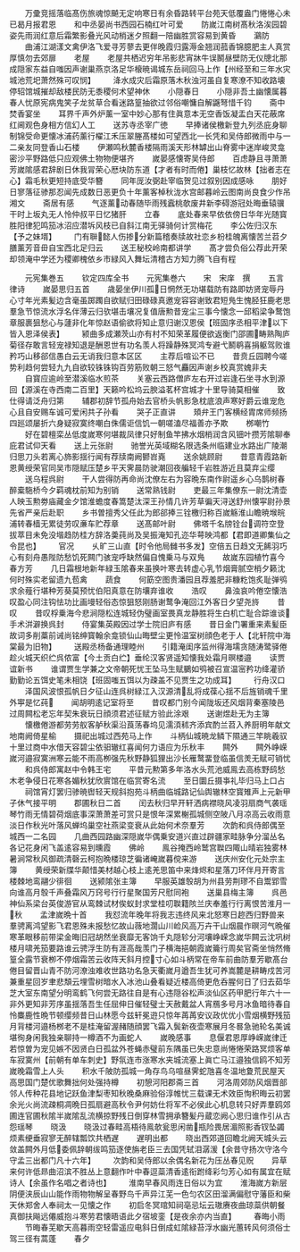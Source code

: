 <!-- { "loadSidebar": true } -->
　　万彚竞摇落临髙伤旅魂惊飇无定响寒日有余昏路转平台苑天低覆盎门惓惓心未已曷月报君恩
　　和中丞晏尚书西园石楠红叶可爱
　　防嵗江南树髙秋洛涘园碧姿先雨润红意后霜繁影叠光风动梢迷夕照翻一陪幽胜赏容易到黄昏
　　鸂防
　　曲浦江湖漾文禽伊洛飞爱寻芳蓼去更伴晚霞归露溽金翘润菰香锦臆肥主人真赏厚慎勿去郊扉
　　老屋
　　老屋共栖迟穷年吊影悲宵牀牛误鬭昼壁防无仪牕北那成隠家东益自嗤因声谢巢燕京洛足华榱暁谒城东岳祠回马上作【州经至和三年水灾城池荒圯萧然殊可叹悯】
　　洚水成灾后霜原落木秋浊河虽自复寒潦不知收路壊停轺馆城摧却敌楼民防无黍稷何术望神休
　　小隠春日
　　小隠非吾土幽懐属暮春人忧原宪病鬼笑子龙贫草合看迷路篁抽欲过邻俗嘲慵自解鼷弩惜千钧
　　斋中焚香宴坐
　　耳界千声外炉薰一室中妙心那有住眞意本无空香饭凝盂白天花蔽席红阃观色身相方信幻人工
　　送苏寺丞宰广徳
　　早捧诸侯檄新登九列丞庇身聊制锦受命更懐冰浦药薰行櫂江禾压翠塍髙楼如可望西北一长凭和吴侍郎微雨中与一二亲友同登香山石楼
　　伊瀬鸣秋麓香楼隔雨溪天形林罅出山脊雾中迷岸峻灵龛密沙平野路低只应观佛土物物便堪齐
　　嵗晏感懐寄吴侍郎
　　百虑静且寻萧萧芳嵗隂感君辞剧日休我冐荣心厯块防东道【才者有时而倦】巢枝忆故林【拙者志在心】霜毛秋更短持底受华簪
　　同年厐汝弼赴宰临贺见过叙别因成感咏
　　朋好日寥落征骖那忍闻先成数日恶更负十年薰客棹秋泷水宫邮暮岭云图南尚良食少作吊湘文
　　斋居有感
　　气逐薰动春随毕雨残蠧桃欹废井新李碍游冠处晦垂辕骥干时上坂丸无人怜仲叔平日忆猪肝
　　立春
　　底处春来早依依傍日华年光随寳胜阳律犯鸣笳冰沼应潜坼风枝已自斜江南无驿骑何计赏梅花
　　李公佐归汉东【予之妹壻】
　　门有聨懿人伤掺分新篇稽奏牍故社恋乡枌桂魄离懐苦兰苕夕膳薰芳音毌自宝西北足归云
　　送王秘校岭南都讲学
　　髙才尝负俗公荐此开荣却领淹中学还为稷卿槐依乡市緑风入舞坛清稽古方知力腾飞自有程













　　元宪集巻五
　　钦定四库全书
　　元宪集巻六
　　宋　宋庠　撰
　　五言律诗
　　嵗晏思归五首
　　歳晏坐伊川孤日惘然无功堪载防有路即妨贤宠辱丹心寸年光素髪边含毫虽踯躅自欲赋归田碌碌真邀宠容容谢致君短鳬生愧胫狂鹿老思羣急节惊流水浮名伴薄云归欤堪击壤况复值唐勲昔宠尘三事今懐念一邱稻梁争鹜饱章服裹狙愁心与蘧非化年惊赵语偷欲将知止意归谢汉恩侯【班固序丞相平津以下皆入恩泽侯表】
　　颍曲多成瀬茨山亦有村不知荣革履便欲返衡门邵圃畴熟陶庐菊径存敢言轻宠禄知退是酬恩世有功名羡人将躁静殊冥鸿专避弋鬭鹖喜捐躯驾败谁矜巧山移郤信愚白云无诮我归意本区区
　　主荐后喧讼不已
　　昔贲丘园聘今嗟势利趋何尝轻九九自欲较铢铢钩百劳筋败朝三怒气麤因声谢乡校真赏媿非夫
　　自寳应逾岭至潜溪临水煎茶
　　关塞云西路僧庐左右开过岩逢石坐寻水到源回【源溪在寺西南二百里】天籁吟松坞云腴溢茗杯宫城才十里导骑莫相催
　　致仕得请泛舟归第
　　辅郡初辞节孤舟始去官桥头帆影急枕底浪声寒好爵云谁宠危心且自安赐车诚可爱闲共子孙看
　　哭子正直讲
　　頍弁王门客横经胄席师频扬四廵颂屡折六身疑寂寞终嘲白侏儒讵信饥一朝嗟溘尽福善亦予欺
　　桞嘲竹
　　好在碧檀栾丛低度嵗寒何堪裁凤律只好制鱼竿拂水烟梢润含风钿叶攒芳隂聊奉庇君试仰天看
　　送上元张尉
　　驰誉光英域糊名限选条州临建业水路出广陵潮归思刀头若离心斾影揺行闻有荐牍南阙鬰岧嶤
　　送余姚顾尉
　　昔意青霞路新恩黄绶荣官同吴市隠赋压楚乡平天霁晨防驶潮回夜艑轻千岩胜游近且莫弃尘缨
　　送乌程呉尉
　　干人尝得防再命尚沈僚左右为容晩东南作尉遥乡心乌鹊树春醉槖駞桥今夕羁魂枕前知为别销
　　送常熟钱尉
　　吏最三年集僚东一尉沈清壶人映玉勲劵庙藏金夕馆淮蟾度春篙楚汰深王孙情几许芳草徧天浔送舒州懐寜尉孙景先省严亲后赴职
　　乡书曽擅秀父任此为郎郤捧三铨檄归称百嵗觞淮山瞻暁堠皖浦转春樯无累徒劳叹亷车贮荐章
　　送髙邮叶尉
　　佛塔千名牓铨台调符空登拔萃目未免没堦趋防桂方辞洛羮莼尚及吴振淹知孔迩华萼映鸿都【君即道卿集仙之令昆也】
　　官况
　　乆旷三山直【时令他局雠书多发】空倍五日趋文无餙羽巧心有刻舟愚陛防愁饥死闗门骇宠呼缺然偏自愧乗马与双鳬
　　故嵗东园植竹喜今春方芳
　　几日霜根地新年緑玉隂春来虽换叶寒去转虚心乳节烟膏腻空梢夕籁沈何时殊实老留遗九苞禽
　　蔬食
　　何筯空图贵潘园且荐羞肥非糠籺饱炙耻弹鸮求余薤行堪种芳葵莫预忧伯阳真意在防壤弃谁收
　　浩叹
　　鼻浊哀吟倦空懐浩叹盈心同注钩怯功比画墁轻俗态惊狙怒刚肠谢鹜争淹回江外客日夕望尧旍
　　昔叹
　　昔叹桴乗海今悲涧隠松连城轻伪璧画室畏真龙静胜将生白机亡耻合踪谁谈手术洴澼换呉封
　　侍宴集英殿因过学士院旧庐有感
　　昔日金门署重来素髪臣故词多削藁前诫尚铭绅寳翰余龛锁仙山晦壁尘更怜温室树顔色老于人【北轩院中海棠最为旧物】
　　送殿丞杨备通理睦州
　　引籍淹闺序监州得海壖贪随涛鹭驿倦趁火城天织纻呉侬富【今土贡白纻】垂纶汉客贤遥知懐我处霜月暝楼邉
　　读贾谊新书
　　谁谓贾生学兼之文帝朝死忧王坠马生赋鵩如鸮被召宣温宻矜功绛灌骄勤勤论五饵史笔未相饶【班固嗤五饵以为疎盖不见贾生之功成耳】
　　行舟汉口
　　泽国风波恨孤帆日夕征山连呉树緑江入汉源清乱将成葆心揺不后旌销魂千里外寕是忆莼
　　闻胡明逺记室将至
　　昔叹都门别今闻陇坂还风烟背秦塞陵邑过周闗松老忘年契朱衰玩日顔须君述征赋方验此涂艰
　　送谢煜赴无为主簿
　　懐檄倦游都劳劳舣客舻秋渠沿莨荡春坞见濡湏秫齐添宾酌兰苕入养厨明年献文地南阙倚星榆
　　摄祀出城过西苑马上作
　　斗柄仙城暁龙鳞下隰通三竿眺羲驭十里过商中水借天容碧尘依驲辙红喜闻何力语应为乐秋丰
　　闗外
　　闗外峥嵘嵗河邉寂寞洲寒云能不雨高栁强先秋野静狐狸出沙长雁鹜畱登临虽信羙无赋可销忧
　　和呉侍郎寓赵中令韩王宅
　　平昔元勲第多年洛水头荒池威鳯去高栋野鸱愁木老争侵日花寒各媚秋犹欣賔馆在临赏寄名流
　　至日圜丘摄亊礼毕归马上口占
　　祠馆宵灯罢归骖暁辔轻天规斜抱苑斗柄曲临城路记仙舆辙林空寳雉声上元新甲子休气接平明
　　郡圃秋日二首
　　闰去秋归早开轩洒病襟晓风凌羽扇商气袭瑶琴竹雨无情碧荷烟底事深萧萧差可赏只是恨年深累榭孤城侧空陂八月凉高云收雨意淡日作秋光叶落风蝉坞巢空社燕梁变衰从此始何术奈羣芳
　　次韵和呉侍郎偶至城西一二名园
　　几曲西园路幽深隠嵗华偶乗安道兴直过辟疆家畦脉争分溜丛名各记花身闲飞盖逺容易到曛霞
　　佛岭
　　鳯谷掩西岭鹫宫聫四陬山晴岩独雾林暑涧常秋风御疏清磬云柯抱晩楼琼芝徧诸崦嵗暮傥来游
　　送庆州安化元处宗主簿
　　黄绶荣新牒华颠惜美材越心枝上逺羌思笛中来烽烬和星落刀环伴月开寄言楼棘地鸾翮少徘徊
　　送颍隂张主簿
　　早服英雄彀胡为州县劳荆璆不自鬻郢雪向谁高月彀千声叠霜风万窍号行行星聚国芳尺慰同袍
　　送巢县梅主簿
　　呉邑神仙系梁台英俊游官从鸾棘试材俟蚁封求堂桂叨聫籍陔兰庆奉羞行行离恨苦淮月一秋
　　孟津嵗晩十首
　　我怼流年晚年将我志违终风来北怒寒日趂西归野兽来羣骋离鸿望影飞君恩殊未报愁忆故山薇地濶山川崄风高万卉干山烟晨作暝河气晩催寒革眼移前带梁金晦旧冠胡然坐衰靡无客饷千丸隠轸分河壤峥嵘念嵗华闗云沈巩树楼月啸羌笳要路谁云骋浮生防有涯高哉羡门子横海挹朝霞嵗籥行周矣官斋坐悄然脩篁全露节衰栁不停烟霜苦云收阵天斜月控寸心如斗柄常在帝车前曲防羣芳歇髙台倦目留晋山青不防河潦浊难收世路功名急天衢嵗月遒吾生犹可养嵩麓是耕畴戍苦河兼重星回岁聿悲頽云埋雪树暗水入冰池山叠看疑近楼高倚更危呑腥何日了归去茹华芝大室东南望分明鸾鹤飞何尝无路往自是有心违隠谷松声淡仙区药甲肥行年六十一非外更知非芳序虽揺落吾生任屈伸日催轻璧士天赦戴盆人宵鴈多号月冰鱼暗待春自怜麋鹿性晩节顿缨频昔日山林愿今兹轩冕逰只惊年苒苒安议政优优小雪烟横野残笳月背楼河邉杨桞老不是桂淹留渥赭随顔罢飞霜入鬓新夜壶寒展月冬晷急驰轮名美诚堪徇身闲我独亲聊持一樽酒不为画蛇人
　　嵗晚感事
　　息偃君恩厚峥嵘嵗律迁若惊曽为宠见嫉不因贤白日孤盆外苍蝇赤璧前东隅虽已失忠意尚惓惓荣路冥烦客单车寂寞州【前朝有单车刺史】野氛连市涨寒水夹城流塞上眞亡马江邉独信鸥不知芳嵗晚霜雪上人头
　　积水千陂防孤城一角存鸟乌喧昼霁蛇虺喜冬温地夐荒民屋天高思国门楚优歌舞拙何处强持樽
　　初憩河阳郡斋三首
　　河洛周郊防风烟晋部邻人传种花县地记跃鱼津梨枣知秋晚桑麻验俗淳帷忧三载课无术效臣恂积晦云初罢余光火尚流疎桐凋晩日孤扇避高秋令尹何妨仕将军不必侯此心机息转只好弄羣鸥郊圃连官圃秋隂半嵗隂乱流横掠野残日倒穿林雪拥承簪髪丹蔵恋阙心思归谁作引从古怨瑶琴
　　晓汲
　　晓汲过春畦高梧待鳯欹瓮思闲凿瓶险畏居湄照影香钗坠蠲烦素绠垂寂寥无醉辖瓢饮共栖遅
　　遅明出都
　　晓出西郊道回瞻北阙天城头云敛盖闗外月低委佩辞朝绂鸣笳逐使旃老臣三去国凭轼泪潺湲【余昔守扬次守洛今守孟三出都门凡十六年】
　　次韵和吴侍郎以余偶名新花为压丛春见贶
　　异草来何许低昻曲沼滨不胜丛上意翻作叶中春逗蘂清香逺衔跗绛彩匀芳心如有属宜在赋诗人【余虽作名唱之者诗也】
　　淮南早春风雨连日俗以为宜
　　淮海嵗方新层阴便浃辰山山能作雨物物解呈春野鸟千声异江芜一色匀农区田溜满偏慰守藩臣和柴天休郑舍人奉祠太一见懐之作
　　初启冬冥琯知祠亳忌坛云璈赓夜曲琼蘂供朝餐真御扶飚远僊威抱斗寒劳君懐晤语此夕宿坡銮【是夜余亦内当直】
　　春晦小雨
　　节晦春芜歇天高暮雨空轻雷遥应电斜日倒成虹隂緑苔浮水幽光蕙转风何须俗士驾三径有蒿蓬
　　春夕
